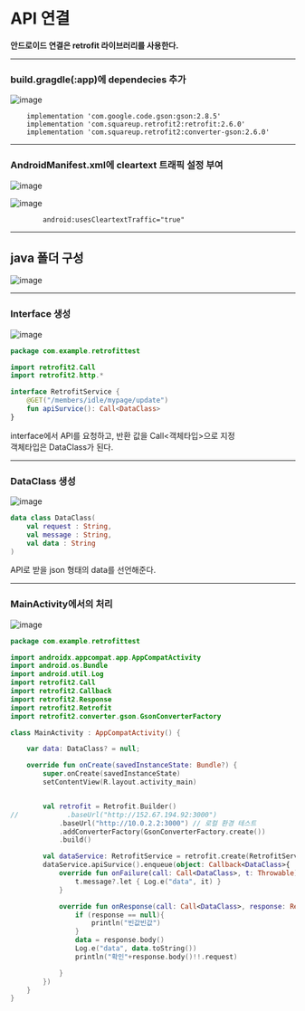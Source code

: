# API 연결

**안드로이드 연결은 retrofit 라이브러리를 사용한다.**

---

### build.gragdle(:app)에 dependecies 추가

![image](https://user-images.githubusercontent.com/52282493/119253449-4046f480-bbec-11eb-882f-b4eb0a9501ee.png)

```
    implementation 'com.google.code.gson:gson:2.8.5'
    implementation 'com.squareup.retrofit2:retrofit:2.6.0'
    implementation 'com.squareup.retrofit2:converter-gson:2.6.0'
```

---

### AndroidManifest.xml에 cleartext 트래픽 설정 부여

![image](https://user-images.githubusercontent.com/52282493/119254490-8d799500-bbf1-11eb-9ec4-14722c6b7f32.png)


![image](https://user-images.githubusercontent.com/52282493/119253732-8c466900-bbed-11eb-965d-88191045ff2e.png)

```
        android:usesCleartextTraffic="true"
```

---

## java 폴더 구성

![image](https://user-images.githubusercontent.com/52282493/119254792-5a380580-bbf3-11eb-8f56-98acca838e78.png)

---

### Interface 생성

![image](https://user-images.githubusercontent.com/52282493/119254812-7d62b500-bbf3-11eb-9786-7f7cf7081ff2.png)

``` kotlin
package com.example.retrofittest

import retrofit2.Call
import retrofit2.http.*

interface RetrofitService {
    @GET("/members/idle/mypage/update")
    fun apiSurvice(): Call<DataClass>
}
```

interface에서 API를 요청하고, 반환 값을 Call<객체타입>으로 지정 </br>
객체타입은 DataClass가 된다.

---

###  DataClass 생성

![image](https://user-images.githubusercontent.com/52282493/119255539-5c03c800-bbf7-11eb-9a06-902cfe24931d.png)

``` kotlin
data class DataClass(
    val request : String,
    val message : String,
    val data : String
)
```

API로 받을 json 형태의 data를 선언해준다.

---

### MainActivity에서의 처리

![image](https://user-images.githubusercontent.com/52282493/119255892-08927980-bbf9-11eb-8085-dd9e6feabbe9.png)

``` kotlin
package com.example.retrofittest

import androidx.appcompat.app.AppCompatActivity
import android.os.Bundle
import android.util.Log
import retrofit2.Call
import retrofit2.Callback
import retrofit2.Response
import retrofit2.Retrofit
import retrofit2.converter.gson.GsonConverterFactory

class MainActivity : AppCompatActivity() {

    var data: DataClass? = null;

    override fun onCreate(savedInstanceState: Bundle?) {
        super.onCreate(savedInstanceState)
        setContentView(R.layout.activity_main)


        val retrofit = Retrofit.Builder()
//            .baseUrl("http://152.67.194.92:3000")
            .baseUrl("http://10.0.2.2:3000") // 로컬 환경 테스트
            .addConverterFactory(GsonConverterFactory.create())
            .build()

        val dataService: RetrofitService = retrofit.create(RetrofitService::class.java)
        dataService.apiSurvice().enqueue(object: Callback<DataClass>{
            override fun onFailure(call: Call<DataClass>, t: Throwable) {
                t.message?.let { Log.e("data", it) }
            }

            override fun onResponse(call: Call<DataClass>, response: Response<DataClass>) {
                if (response == null){
                    println("빈값빈값")
                }
                data = response.body()
                Log.e("data", data.toString())
                println("확인"+response.body()!!.request)

            }
        })
    }
}
```



